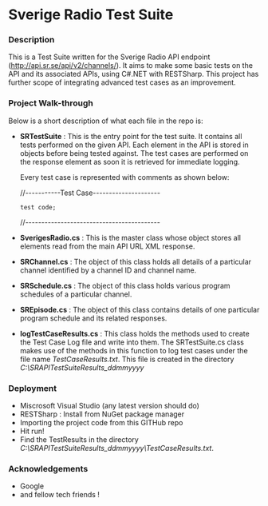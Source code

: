 ﻿# Sverige Radio Test Suite

### Description

This is a Test Suite written for the Sverige Radio API endpoint (http://api.sr.se/api/v2/channels/). It aims to make some basic tests on the API and its associated APIs, using C#.NET with RESTSharp. This project has further scope of integrating advanced test cases as an improvement.




### Project Walk-through

Below is a short description of what each file in the repo is:

- **SRTestSuite** :
    This is the entry point for the test suite. It contains all tests performed on the given API. Each element in the API is stored in objects before being tested against. The test cases are performed on the response element as soon it is retrieved for immediate logging.
    
    Every test case is represented with comments as shown  below:

    
    
    //-----------Test Case---------------------
       
      test code;


    //------------------------------------------


   
- **SverigesRadio.cs** : 
  This is the master class whose object stores all elements read from the main API URL XML response.
   

- **SRChannel.cs** : 
  The object of this class holds all details of a particular channel identified by a channel ID and channel name.


- **SRSchedule.cs** : 
  The object of this class holds various program schedules of a particular channel.


- **SREpisode.cs** : 
  The object of this class contains details of one particular program schedule and its related responses.


- **logTestCaseResults.cs** : 
  This class holds the methods used to create the Test Case Log file and write into them. The SRTestSuite.cs class makes use of the methods in this function to log test cases under the file name *TestCaseResults.txt*.
  This file is created in the directory *C:\SRAPITestSuiteResults_ddmmyyyy*
  
### Deployment

- Miscrosoft Visual Studio (any latest version should do)
- RESTSharp : Install from NuGet package manager
- Importing the project code from this GITHub repo 
- Hit run!
- Find the TestResults in the directory *C:\SRAPITestSuiteResults_ddmmyyyy\TestCaseResults.txt*.

### Acknowledgements

- Google 
- and fellow tech friends !


  




